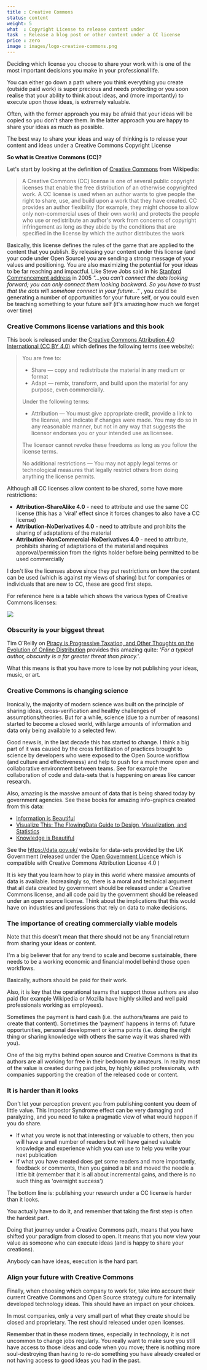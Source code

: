 ```yaml
---
title : Creative Commons
status: content
weight: 5
what  : Copyright License to release content under
task  : Release a blog post or other content under a CC license
price : zero
image : images/logo-creative-commons.png
---
```


Deciding which license you choose to share your work with is one of the most important decisions you make in your professional life.

You can either go down a path where you think everything you create (outside paid work) is super precious and needs protecting or you soon realise that your ability to think about ideas, and (more importantly) to execute upon those ideas, is extremely valuable.

Often, with the former approach you may be afraid that your ideas will be copied so you don't share them. In the latter approach you are happy to share your ideas as much as possible. 

The best way to share your ideas and way of thinking is to release your content and ideas under a Creative Commons Copyright License 

**So what is Creative Commons (CC)?**

Let's start by looking at the definition of [Creative Commons](https://en.wikipedia.org/wiki/Creative_Commons) from Wikipedia:

> A Creative Commons (CC) license is one of several public copyright licenses that enable the free distribution of an otherwise copyrighted work. A CC license is used when an author wants to give people the right to share, use, and build upon a work that they have created. CC provides an author flexibility (for example, they might choose to allow only non-commercial uses of their own work) and protects the people who use or redistribute an author's work from concerns of copyright infringement as long as they abide by the conditions that are specified in the license by which the author distributes the work

Basically, this license defines the rules of the game that are applied to the content that you publish. By releasing your content under this license (and your code under Open Source) you are sending a strong message of your values and positioning. You are also maximizing the potential for your ideas to be far reaching and impactful. Like Steve Jobs said in his [Stanford Commencement address](https://news.stanford.edu/2005/06/14/jobs-061505/) in 2005 _"...you can’t connect the dots looking forward; you can only connect them looking backward. So you have to trust that the dots will somehow connect in your future..."_ , you could be generating a number of opportunities for your future self, or you could even be teaching something to your future self (it's amazing how much we forget over time)

### Creative Commons license variations and this book

This book is released under the [Creative Commons Attribution 4.0 International (CC BY 4.0)](https://creativecommons.org/licenses/by/4.0/deed.en_US) which defines the following terms (see website):

> You are free to:
>
> - Share — copy and redistribute the material in any medium or format
> - Adapt — remix, transform, and build upon the material for any purpose, even commercially.
>
> Under the following terms:
>  - Attribution — You must give appropriate credit, provide a link to the license, and indicate if changes were made. You may do so in any reasonable manner, but not in any way that suggests the licensor endorses you or your intended use as licensee.
>
> The licensor cannot revoke these freedoms as long as you follow the license terms.
>
> No additional restrictions — You may not apply legal terms or technological measures that legally restrict others from doing anything the license permits.

Although all CC licenses allow content to be shared, some have more restrictions:
 
 - **Attribution-ShareAlike 4.0** - need to attribute and use the same CC license (this has a 'viral' effect since it forces changes to also have a CC license)
 - **Attribution-NoDerivatives 4.0** - need to attribute and prohibits the sharing of adaptations of the material
 - **Attribution-NonCommercial-NoDerivatives 4.0** -  need to attribute, prohibits sharing of adaptations of the material and requires approval/permission from the rights holder before being permitted to be used commercially 
 
I don't like the licenses above since they put restrictions on how the content can be used (which is against my views of sharing) but for companies or individuals that are new to CC, these are good first steps.

For reference here is a table which shows the various types of Creative Commons licenses:

 [![](images/wikipedia-creative-commons-licenses.png)](https://en.wikipedia.org/wiki/Creative_Commons_license)


### Obscurity is your biggest threat

 Tim O'Reilly on [Piracy is Progressive Taxation, and Other Thoughts on the Evolution of Online Distribution](http://www.openp2p.com/pub/a/p2p/2002/12/11/piracy.html) provides this amazing quite: _'For a typical author, obscurity is a far greater threat than piracy.'_. 

 What this means is that you have more to lose by not publishing your ideas, music, or art. 

### Creative Commons is changing science

Ironically, the majority of modern science was built on the principle of sharing ideas, cross-verification and healthy challenges of assumptions/theories. But for a while, science (due to a number of reasons) started to become a closed world, with large amounts of information and data only being available to a selected few.
 
Good news is, in the last decade this has started to change. I think a big part of it was caused by the cross fertilization of practices brought to science by developers who were exposed to the Open Source workflow (and culture and effectiveness) and help to push for a much more open and collaborative environment between teams. See for example the collaboration of code and data-sets that is happening on areas like cancer research.

Also, amazing is the massive amount of data that is being shared today by government agencies. See these books for amazing info-graphics created from this data:

 - [Information is Beautiful](https://www.amazon.co.uk/Information-Beautiful-New-David-McCandless/dp/0007492898)
 - [Visualize This: The FlowingData Guide to Design, Visualization, and Statistics](https://www.amazon.co.uk/Visualize-This-FlowingData-Visualization-Statistics/dp/0470944889)
 - [Knowledge is Beautiful ](https://www.amazon.co.uk/Knowledge-Beautiful-David-McCandless/dp/0007427921)

See the https://data.gov.uk/ website for data-sets provided by the UK Government (released under the [Open Government Licence](http://www.nationalarchives.gov.uk/doc/open-government-licence/version/3/) which is compatible with Creative Commons Attribution License 4.0 )

It is key that you learn how to play in this world where massive amounts of data is available. Increasingly so, there is a moral and technical argument that all data created by government should be released under a Creative Commons license, and all code paid by the government should be released under an open source license. Think about the implications that this would have on industries and professions that rely on data to make decisions.

### The importance of creating commercially viable models

Note that this doesn't mean that there should not be any financial return from sharing your ideas or content.

I'm a big believer that for any trend to scale and become sustainable, there needs to be a working economic and financial model behind those open workflows.

Basically, authors should be paid for their work.

Also, it is key that the operational teams that support those authors are also paid (for example Wikipedia or Mozilla have highly skilled and well paid professionals working as employees). 

Sometimes the payment is hard cash (i.e. the authors/teams are paid to create that content).  Sometimes the 'payment' happens in terms of: future opportunities, personal development or karma points (i.e. doing the right thing or sharing knowledge with others the same way it was shared with you).

One of the big myths behind open source and Creative Commons is that its authors are all working for free in their bedroom by amateurs. In reality most of the value is created during paid jobs, by highly skilled professionals, with companies supporting the creation of the released code or content.

### It is harder than it looks

Don't let your perception prevent you from publishing content you deem of little value. This Impostor Syndrome effect can be very damaging and paralyzing, and you need to take a pragmatic view of what would happen if you do share.

 - If what you wrote is not that interesting or valuable to others, then you will have a small number of readers but will have gained valuable knowledge and experience which you can use to help you write your next publication
 - If what you have created does get some readers and more importantly, feedback or comments, then you gained a bit and moved the needle a little bit (remember that it is all about incremental gains, and there is no such thing as 'overnight success')

The bottom line is: publishing your research under a CC license is harder than it looks. 

You actually have to do it, and remember that taking the first step is often the hardest part.

Doing that journey under a Creative Commons path, means that you have shifted your paradigm from closed to open. It means that you now view your value as someone who can execute ideas (and is happy to share your creations).

Anybody can have ideas, execution is the hard part.    

### Align your future with Creative Commons

Finally, when choosing which company to work for, take into account their current Creative Commons and Open Source strategy culture for internally developed technology ideas. This should have an impact on your choices.

In most companies, only a very small part of what they create should be closed and proprietary. The rest should released under open licenses.

Remember that in these modern times, especially in technology, it is not uncommon to change jobs regularly. You really want to make sure  you still have access to those ideas and code when you move; there is nothing more soul-destroying than having to re-do something you have already created or not having access to good ideas you had in the past.
